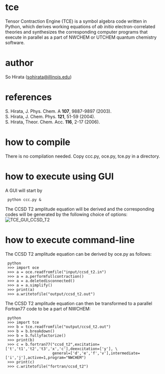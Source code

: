 # tce
Tensor Contraction Engine (TCE) is a symbol algebra code written in Python, which derives working equations of <i>ab initio</i> electron-correlated theories and synthesizes the corresponding computer programs that execute in parallel as a part of NWCHEM or UTCHEM quantum chemistry software.

# author
So Hirata (sohirata@illinois.edu)

# references
S. Hirata, J. Phys. Chem. A <b>107</b>, 9887-9897 (2003). </br>
S. Hirata, J. Chem. Phys. <b>121</b>, 51-59 (2004). </br>
S. Hirata, Theor. Chem. Acc. <b>116</b>, 2-17 (2006).

# how to compile
There is no compilation needed. Copy ccc.py, oce.py, tce.py in a directory.

# how to execute using GUI
A GUI will start by

     python ccc.py &

The CCSD T2 amplitude equation will be derived and the corresponding codes will be generated by the following choice of options:
![TCE_GUI_CCSD_T2](https://github.com/sohirata/tce/assets/57192472/35875bf1-843a-47b6-8925-5134b18b2bff)


# how to execute command-line
The CCSD T2 amplitude equation can be derived by oce.py as follows:

     python
     >>> import oce
     >>> a = oce.readfromfile("input/ccsd_t2.in")
     >>> a = a.performfullcontraction()
     >>> a = a.deletedisconnected()
     >>> a = a.simplify()
     >>> print(a)
     >>> a.writetofile("output/ccsd_t2.out")

The CCSD T2 amplitude equation can then be transformed to a parallel Fortran77 code to be a part of NWCHEM:

     python
     >>> import tce
     >>> b = tce.readfromfile("output/ccsd_t2.out")
     >>> b = b.breakdown()
     >>> b = b.fullyfactorize()
     >>> print(b)
     >>> c = b.fortran77("ccsd_t2",excitation=['t','t1','t2','t3','x','c'],deexcitation=['y'], \
                         general=['d','e','f','v'],intermediate=['i','j'],active=1,program="NWCHEM")
     >>> print(c)
     >>> c.writetofile("fortran/ccsd_t2")
     
